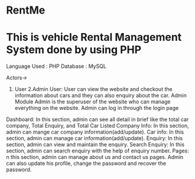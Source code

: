 # RentMe
This is vehicle Rental Management System done by using PHP 
============================================================

Language Used  :  PHP
Database  :  MySQL

Actors->
1. User
2.Admin
User:  User can view the website and checkout the information about cars and they can also enquiry about the car.
Admin Module
Admin is the superuser of the website who can manage everything on the website. Admin can log in through the login page

Dashboard: In this section, admin can see all detail in brief like the total car company, Total Enquiry, and Total Car Listed
Company Info: In this section, admin can mange car company information(add/update).
Car info: In this section, admin can manage car information(add/update).
Enquiry: In this section, admin can view and maintain the enquiry.
Search Enquiry: In this section, admin can search enquiry with the help of enquiry number.
Pages: n this section, admin can manage about us and contact us pages.
Admin can also update his profile, change the password and recover the password.

